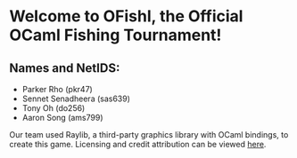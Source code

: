 # Welcome to OFishl, the Official OCaml Fishing Tournament!
## Names and NetIDS: 
  - Parker Rho (pkr47)
  - Sennet Senadheera (sas639)
  - Tony Oh (do256)
  - Aaron Song (ams799)

Our team used Raylib, a third-party graphics library with OCaml bindings, to create this game. 
Licensing and credit attribution can be viewed [here](licensing.txt).
